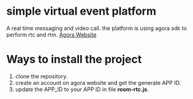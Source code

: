 # simple virtual event platform
A real time messaging and video call. the platform is using agora sdk to perform rtc and rtm.
[Agora Website](https://www.agora.io/en/developer-resources/)

# Ways to install the project
1. clone the repository.
2. create an account on agora website and get the generate APP ID.
3. update the APP_ID to your APP ID in file **room-rtc.js**.